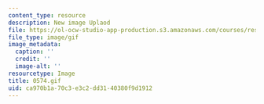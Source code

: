 ```yaml
---
content_type: resource
description: New image Uplaod
file: https://ol-ocw-studio-app-production.s3.amazonaws.com/courses/res-21g-01-kana-spring-2010/ca970b1a70c3e3c2dd3140380f9d1912_0574.gif
file_type: image/gif
image_metadata:
  caption: ''
  credit: ''
  image-alt: ''
resourcetype: Image
title: 0574.gif
uid: ca970b1a-70c3-e3c2-dd31-40380f9d1912
---
```

